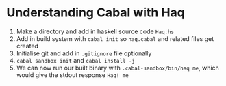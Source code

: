 # Understanding Cabal with Haq

1. Make a directory and add in haskell source code `Haq.hs`
2. Add in build system with `cabal init` so `haq.cabal` and related files get created
3. Initialise git and add in `.gitignore` file optionally
4. `cabal sandbox init` and `cabal install -j`
5. We can now run our built binary with `.cabal-sandbox/bin/haq me`, which would give the stdout response `Haq! me`
